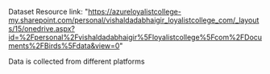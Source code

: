 Dataset Resource link: "https://azureloyalistcollege-my.sharepoint.com/personal/vishaldadabhaigir_loyalistcollege_com/_layouts/15/onedrive.aspx?id=%2Fpersonal%2Fvishaldadabhaigir%5Floyalistcollege%5Fcom%2FDocuments%2FBirds%5Fdata&view=0"
 
Data is collected from different platforms 

